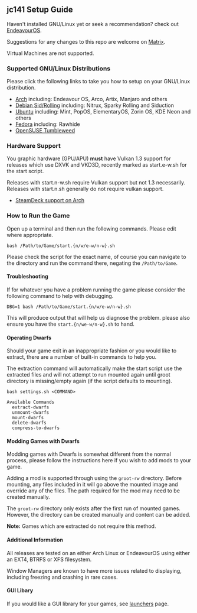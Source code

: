 ## jc141 Setup Guide

Haven't installed GNU/Linux yet or seek a recommendation? check out [EndeavourOS](https://discovery.endeavouros.com/installation/create-install-media-usb-key/2021/03/).

Suggestions for any changes to this repo are welcome on [Matrix](https://matrix.to/#/%21aRyMmzPUzcUKRXpVtP%3Amatrix.org?via=catgirl.cloud&via=grin.hu&via=matrix.org).

Virtual Machines are not supported.

### Supported GNU/Linux Distributions
Please click the following links to take you how to setup on your GNU/Linux distribution.

*   [Arch](arch.md) including: Endeavour OS, Arco, Artix, Manjaro and others
*   [Debian Sid/Rolling](debian.md) including: Nitrux, Sparky Rolling and Siduction
*   [Ubuntu](ubuntu-based.md) including: Mint, PopOS, ElementaryOS, Zorin OS, KDE Neon and others
*   [Fedora](fedora.md) including: Rawhide
*   [OpenSUSE Tumbleweed](opensuse.md)

### Hardware Support

You graphic hardware (GPU/APU) **must** have Vulkan 1.3 support for releases which use DXVK and VKD3D, recently marked as start.e-w.sh for the start script.

Releases with start.n-w.sh require Vulkan support but not 1.3 necessarily. Releases with start.n.sh generally do not require vulkan support.

* [SteamDeck support on Arch](steamdeck/arch.md)

### How to Run the Game
Open up a terminal and then run the following commands. Please edit where appropriate.

```
bash /Path/to/Game/start.{n/w/e-w/n-w}.sh
```
Please check the script for the exact name, of course you can navigate to the directory and run the command there, negating the `/Path/to/Game`.

#### Troubleshooting
If for whatever you have a problem running the game please consider the following command to help with debugging.

```
DBG=1 bash /Path/to/Game/start.{n/w/e-w/n-w}.sh
```
This will produce output that will help us diagnose the problem. please also ensure you have the `start.{n/we-w/n-w}.sh` to hand.

#### Operating Dwarfs
Should your game exit in an inappropriate fashion or you would like to extract, there are a number of built-in commands to help you.

The extraction command will automatically make the start script use the extracted files and will not attempt to run mounted again until groot directory is missing/empty again (if the script defaults to mounting).

```
bash settings.sh <COMMAND>

Available Commands
  extract-dwarfs
  unmount-dwarfs
  mount-dwarfs
  delete-dwarfs
  compress-to-dwarfs
```

#### Modding Games with Dwarfs

Modding games with Dwarfs is somewhat different from the normal process, please follow the instructions here if you wish to add mods to your game.

Adding a mod is supported through using the `groot-rw` directory. Before mounting, any files included in it will go above the mounted image and override any of the files. The path required for the mod may need to be created manually.

The `groot-rw` directory only exists after the first run of mounted games. However, the directory can be created manually and content can be added.

**Note:** Games which are extracted do not require this method.

#### Additional Information

All releases are tested on an either Arch Linux or EndeavourOS using either an EXT4, BTRFS or XFS filesystem.

Window Managers are known to have more issues related to displaying, including freezing and crashing in rare cases.

#### GUI Libary

If you would like a GUI library for your games, see [launchers](launchers.md) page.
